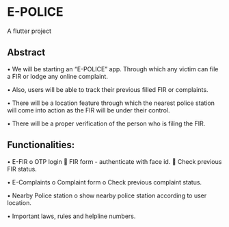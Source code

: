 # E-POLICE

A flutter project



## Abstract

•	We will be starting an “E-POLICE” app. Through which any victim can file a FIR or lodge any online complaint.

•	Also, users will be able to track their previous filled FIR or complaints.

•	There will be a location feature through which the nearest police station will come into action as the FIR will be under their control.

•	There will be a proper verification of the person who is filing the FIR.




## Functionalities:
•	E-FIR
    o OTP login 
	    FIR form - authenticate with face id.
	    Check previous FIR status.

•	E-Complaints
    o Complaint form
    o Check previous complaint status.

•	Nearby Police station
    o show nearby police station according to user location.

•	Important laws, rules and helpline numbers.


